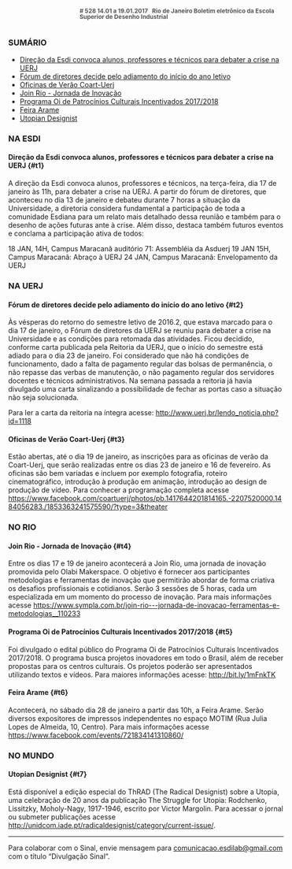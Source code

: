 <!--
---
title: sinal 528 Esdi
-->
<div style="  width:40em;max-width: 40em;margin: 0 auto;" markdown=1>

<div style="background:url(img/selo.png) no-repeat;line-height:1em;font-size:0.85em;font-weight:bold;color:#555;padding: 0 0 0 145px;margin:0 0 3em 0;" markdown="1">
# 528
14.01 a 19.01.2017   Rio de Janeiro   
Boletim eletrônico da Escola Superior de Desenho Industrial
</div>


### SUMÁRIO 

  * [Direção da Esdi convoca alunos, professores e técnicos para debater a crise na UERJ](#t1)
  * [Fórum de diretores decide pelo adiamento do início do ano letivo](#t2)
  * [Oficinas de Verão Coart-Uerj](#t3)
  * [Join Rio - Jornada de Inovação](#t4)
  * [Programa Oi de Patrocínios Culturais Incentivados 2017/2018](#t5)
  * [Feira Arame](#t6)
  * [Utopian Designist](#t7)


### NA ESDI
  
#### Direção da Esdi convoca alunos, professores e técnicos para debater a crise na UERJ {#t1}

A direção da Esdi convoca alunos, professores e técnicos, na terça-feira, dia 17 de janeiro às 11h, para debater a crise na UERJ. A partir do fórum de diretores, que aconteceu no dia 13 de janeiro e debateu durante 7 horas a situação da Universidade, a diretoria considera fundamental a participação de toda a comunidade Esdiana para um relato mais detalhado dessa reunião e também para o desenho de ações futuras ante à crise. Além disso, destaca também futuros eventos e conclama a participação ativa de todos: 

18 JAN, 14H, Campus Maracanã auditório 71: Assembléia da Asduerj
19 JAN 15H, Campus Maracanã: Abraço à UERJ
24 JAN, Campus Maracanã: Envelopamento da UERJ 


### NA UERJ

#### Fórum de diretores decide pelo adiamento do início do ano letivo {#t2}

Às vésperas do retorno do semestre letivo de 2016.2, que estava marcado para o dia 17 de janeiro, o Fórum de diretores da UERJ se reuniu para debater a crise na Universidade e as condições para retomada das atividades. Ficou decidido, conforme carta publicada pela Reitoria da UERJ, que o início do semestre está adiado para o dia 23 de janeiro. Foi considerado que não há condições de funcionamento, dado a falta de pagamento regular das bolsas de permanência, o não repasse das verbas de manutenção, o não pagamento regular dos servidores docentes e técnicos administrativos. Na semana passada a reitoria já havia divulgado uma carta sinalizando a possibilidade de fechar as portas caso a situação não seja solucionada. 

Para ler a carta da reitoria na íntegra acesse: http://www.uerj.br/lendo_noticia.php?id=1118 


#### Oficinas de Verão Coart-Uerj {#t3}

Estão abertas, até o dia 19 de janeiro, as inscrições para as oficinas de verão da Coart-Uerj, que serão realizadas entre os dias 23 de janeiro e 16 de fevereiro. As oficinas são bem variadas e incluem por exemplo fotografia, roteiro cinematográfico, introdução à produção em animação, introdução ao design de produção de vídeo. Para conhecer a programação completa acesse https://www.facebook.com/coartuerj/photos/pb.1417644201814165.-2207520000.1484056283./1853363241575590/?type=3&theater 


### NO RIO

#### Join Rio - Jornada de Inovação {#t4}

Entre os dias 17 e 19 de janeiro acontecerá a Join Rio, uma jornada de inovação promovida pelo Olabi Makerspace. O objetivo é fornecer aos participantes metodologias e ferramentas de inovação que permitirão abordar de forma criativa os desafios profissionais e cotidianos. Serão 3 sessões de 5 horas, cada um especializada em um momento do processo de inovação. Para mais informações acesse https://www.sympla.com.br/join-rio---jornada-de-inovacao-ferramentas-e-metodologias__110233 

#### Programa Oi de Patrocínios Culturais Incentivados 2017/2018 {#t5} 
 
Foi divulgado o edital público do Programa Oi de Patrocínios Culturais Incentivados 2017/2018. O programa busca projetos inovadores em todo o Brasil, além de receber propostas para os centros culturais. Os projetos poderão ser apresentados utilizando textos e vídeos. Para maiores informações acesse: http://bit.ly/1mFnkTK 

#### Feira Arame {#t6}

Acontecerá, no sábado dia 28 de janeiro a partir das 10h, a Feira Arame. Serão diversos expositores de impressos independentes no espaço MOTIM (Rua Julia Lopes de Almeida, 10, Centro). Para mais informações acesse https://www.facebook.com/events/721834141310860/


### NO MUNDO

#### Utopian Designist {#t7}

Está disponível a edição especial do ThRAD (The Radical Designist) sobre a Utopia, uma celebração de 20 anos da publicação The Struggle for Utopia: Rodchenko, Lissitzky, Moholy-Nagy, 1917-1946, escrito por Victor Margolin. Para acessar o jornal ou submeter publicações acesse http://unidcom.iade.pt/radicaldesignist/category/current-issue/. 


- - - 

Para colaborar com o Sinal, envie mensagem para [comunicacao.esdilab@gmail.com](mailto:comunicacao.esdilab@gmail.com) com o título “Divulgação Sinal”.

</div>

<img src="img/selo.png" style="display:none;opacity:0;width:0;height:0;" />
